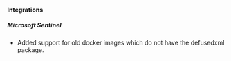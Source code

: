 
#### Integrations

##### Microsoft Sentinel

- Added support for old docker images which do not have the defusedxml package.
